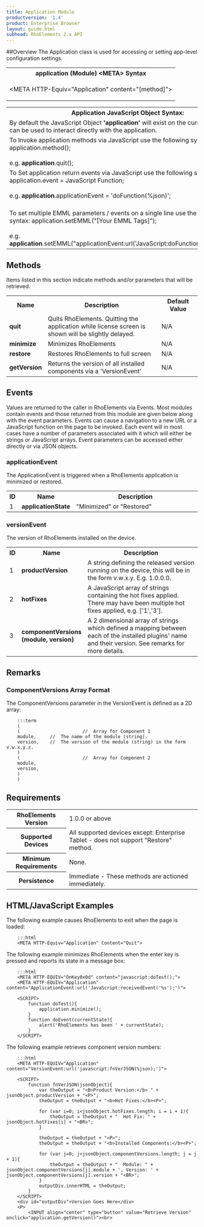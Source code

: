 ```yaml
---
title: Application Module
productversion: '1.4'
product: Enterprise Browser
layout: guide.html
subhead: RhoElements 2.x API
---
```

##Overview
The Application class is used for accessing or setting app-level configuration settings.

<table class="re-table">
<tr>
<th class="tableHeading">application (Module) &lt;META&gt; Syntax</th>
</tr>
<tr>
<td class="clsSyntaxCells clsOddRow"><p>&lt;META HTTP-Equiv="Application" content="[method]"&gt;</p></td>
</tr>
</table>

<table class="re-table">
<tr>
<th class="tableHeading">Application JavaScript Object Syntax:</th>
</tr>
<tr>
<td class="clsSyntaxCells clsOddRow">
By default the JavaScript Object <b>'application'</b> will exist on the current page and can be used to interact directly with the application.
</td>
</tr>
<tr>
<td class="clsSyntaxCells clsEvenRow">
To Invoke application methods via JavaScript use the following syntax: application.method();
<br/><br/>
e.g. <b>application</b>.quit();
</td>
</tr>
<tr>
<td class="clsSyntaxCells clsOddRow">
To Set application return events via JavaScript use the following syntax: application.event = JavaScript Function;
<br/><br/>
e.g. <b>application</b>.applicationEvent = 'doFunction(%json)';
<br/><br/>

<!-- For more details on the event syntax and parameters see the <a href="/rhoelements/RetrievalEvents">Retrieval Events</a> page.-->

</td>
</tr>
<tr>
<td class="clsSyntaxCells clsEvenRow">
To set multiple EMML parameters / events on a single line use the following syntax: application.setEMML("[Your EMML Tags]");
<br/><br/>
e.g. <b>application</b>.setEMML("applicationEvent:url('JavaScript:doFunction(%json)');quit");
</td>
</tr>
</table>

## Methods
Items listed in this section indicate methods and/or parameters that will be retrieved.

<table class="re-table"><col width="10%"/><col width="68%"/><col width="22%"/>
<tr>
<th class="tableHeading">Name</th>
<th class="tableHeading">Description</th>
<th class="tableHeading">Default Value</th>
</tr>
<tr>
<td class="clsSyntaxCells clsOddRow"><b>quit</b></td>
<td class="clsSyntaxCells clsOddRow">Quits RhoElements. Quitting the application while license screen is shown will be slightly delayed.</td>
<td class="clsSyntaxCells clsOddRow">N/A</td>
</tr>
<tr>
<td class="clsSyntaxCells clsEvenRow"><b>minimize</b></td>
<td class="clsSyntaxCells clsEvenRow">Minimizes RhoElements</td>
<td class="clsSyntaxCells clsEvenRow">N/A</td>
</tr>
<tr>
<td class="clsSyntaxCells clsOddRow"><b>restore</b></td>
<td class="clsSyntaxCells clsOddRow">Restores RhoElements to full screen</td>
<td class="clsSyntaxCells clsOddRow">N/A</td>
</tr>
<tr>
<td class="clsSyntaxCells clsEvenRow"><b>getVersion</b></td>
<td class="clsSyntaxCells clsEvenRow">Returns the version of all installed components via a 'VersionEvent'</td>
<td class="clsSyntaxCells clsEvenRow">N/A</td>
</tr>
</table>

## Events
Values are returned to the caller in RhoElements via Events. Most modules contain events and those returned from this module are given below along with the event parameters. Events can cause a navigation to a new URL or a JavaScript function on the page to be invoked. Each event will in most cases have a number of parameters associated with it which will either be strings or JavaScript arrays. Event parameters can be accessed either directly or via JSON objects.

### applicationEvent
The ApplicationEvent is triggered when a RhoElements application is minimized or restored.

<table class="re-table"><col width="3%"/><col width="20%"/><col width="77%"/>
<tr>
<th class="tableHeading">ID</th>
<th class="tableHeading">Name</th>
<th class="tableHeading">Description</th>
</tr>
<tr>
<td style="text-align:left;" class="clsSyntaxCells clsOddRow">1</td>
<td style="text-align:left;" class="clsSyntaxCells clsOddRow"><b>applicationState</b></td>
<td style="text-align:left;" class="clsSyntaxCells clsOddRow">"Minimized" or "Restored"</td>
</tr>
</table>

### versionEvent
The version of RhoElements installed on the device.

<table class="re-table"><col width="3%"/><col width="20%"/><col width="77%"/>
<tr>
<th class="tableHeading">ID</th>
<th class="tableHeading">Name</th>
<th class="tableHeading">Description</th>
</tr>
<tr>
<td style="text-align:left;" class="clsSyntaxCells clsOddRow">1</td>
<td style="text-align:left;" class="clsSyntaxCells clsOddRow"><b>productVersion</b></td>
<td style="text-align:left;" class="clsSyntaxCells clsOddRow">
A string defining the released version running on the device, this will be in the form v.w.x.y.  E.g. 1.0.0.0.
</td>
</tr>
<tr>
<td class="clsSyntaxCells clsEvenRow" style="text-align:left;">2</td>
<td class="clsSyntaxCells clsEvenRow" style="text-align:left;"><b>hotFixes</b></td>
<td class="clsSyntaxCells clsEvenRow" style="text-align:left;">
A JavaScript array of strings containing the hot fixes applied.  There may have been multiple hot fixes applied, e.g. ['1','3'].
</td>
</tr>
<tr>
<td style="text-align:left;" class="clsSyntaxCells clsOddRow">3</td>
<td style="text-align:left;" class="clsSyntaxCells clsOddRow"><b>componentVersions (module, version)</b></td>
<td style="text-align:left;" class="clsSyntaxCells clsOddRow">
A 2 dimensional array of strings which defined a mapping between each of the installed plugins' name and their version. See remarks for more details.
</td>
</tr>
</table>

## Remarks
### ComponentVersions Array Format
The ComponentVersions parameter in the VersionEvent is defined as a 2D array:

		:::term
		(
		(						//  Array for Component 1
		module,		//  The name of the module (string).
		version,	//  The version of the module (string) in the form v.w.x.y.z.
		)
		(						//  Array for Component 2
		module,
		version,
		)
		)


## Requirements

<table class="re-table">
<tr>
<th class="tableHeading">RhoElements Version</th>
<td class="clsSyntaxCell clsEvenRow">1.0.0 or above</td>
</tr>
<tr>
<th class="tableHeading">Supported Devices</th>
<td class="clsSyntaxCell clsOddRow">All supported devices except: Enterprise Tablet - does not support "Restore" method.</td>
</tr>
<tr>
<th class="tableHeading">Minimum Requirements</th>
<td class="clsSyntaxCell clsOddRow">None.</td>
</tr>
<tr>
<th class="tableHeading">Persistence</th>
<td class="clsSyntaxCell clsEvenRow">Immediate - These methods are actioned immediately.</td>
</tr>
</table>

## HTML/JavaScript Examples

The following example causes RhoElements to exit when the page is loaded:

		:::html
		<META HTTP-Equiv="Application" Content="Quit">

		

The following example minimizes RhoElements when the enter key is pressed and reports its state in a message box:

		:::html
		<META HTTP-EQUIV="OnKey0x0d" content="javascript:doTest();">
		<META HTTP-EQUIV="Application" content="ApplicationEvent:url('JavaScript:receivedEvent('%s');')">

		<SCRIPT>
			function doTest(){
				application.minimize();
			}
			function doEvent(currentState){
				alert('RhoElements has been ' + currentState);
			}
		</SCRIPT>



The following example retrieves component version numbers:

		:::html
		<META HTTP-EQUIV="Application" content="VersionEvent:url('javascript:fnVerJSON(%json);')">

		<SCRIPT>
			function fnVerJSON(jsonObject){
				var theOutput = "<B>Product Version:</b> " + jsonObject.productVersion + "<P>";
				theOutput = theOutput + "<b>Hot Fixes:</b><P>";

				for (var i=0; i<jsonObject.hotFixes.length; i = i + 1){
					theOutput = theOutput + "  Hot Fix: " + jsonObject.hotFixes[i] + "<BR>";
				}

				theOutput = theOutput + "<P>";
				theOutput = theOutput + "<b>Installed Components:</b><P>";
				
				for (var j=0; j<jsonObject.componentVersions.length; j = j + 1){
					theOutput = theOutput + "  Module: " + jsonObject.componentVersions[j].module + ', Version: ' + jsonObject.componentVersions[j].version + "<BR>";
				}
				outputDiv.innerHTML = theOutput;
			}
		</SCRIPT>
		<div id="outputDiv">Version Goes Here</div>
		<P>
			<INPUT align="center" type="button" value="Retrieve Version" onclick="application.getVersion()"><br>

			
